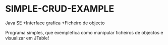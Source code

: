 # SIMPLE-CRUD-EXAMPLE
 Java SE +Interface grafica +Ficheiro de objecto

Programa simples, que exemplefica como manipular ficheiros de objectos e visualizar em JTable!
